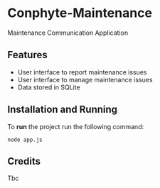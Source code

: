 # Conphyte-Maintenance
Maintenance Communication Application 

## Features
* User interface to report maintenance issues 
* User interface to manage maintenance issues
* Data stored in SQLite 

## Installation and Running
To **run** the project run the following command:
```shell
node app.js
```

## Credits
Tbc